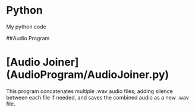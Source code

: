 # Python
My python code

##Audio Program
# [Audio Joiner] (AudioProgram/AudioJoiner.py)
This program concatenates multiple .wav audio files, adding silence between each file if needed, and saves the combined audio as a new .wav file.
